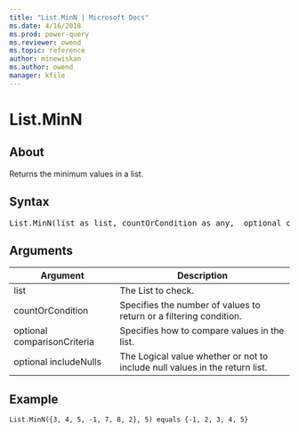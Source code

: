 ```yaml
---
title: "List.MinN | Microsoft Docs"
ms.date: 4/16/2018
ms.prod: power-query
ms.reviewer: owend
ms.topic: reference
author: minewiskan
ms.author: owend
manager: kfile
---
```

# List.MinN

  
## About  
Returns the minimum values in a list.  
  
## Syntax

<pre>
List.MinN(list as list, countOrCondition as any,  optional comparisonCriteria as any, optional includeNulls as nullable logical) as list  
</pre>
  
## Arguments  
  
|Argument|Description|  
|------------|---------------|  
|list|The List to check.|  
|countOrCondition|Specifies the number of values to return or a filtering condition.|  
|optional comparisonCriteria|Specifies how to compare values in the list.|  
|optional includeNulls|The Logical value whether or not to include null values in the return list.|  
  
## Example  
  
```powerquery-m
List.MinN({3, 4, 5, -1, 7, 8, 2}, 5) equals {-1, 2, 3, 4, 5}  
```  
